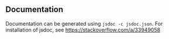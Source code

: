 ## Documentation
Documentation can be generated using `jsdoc -c jsdoc.json`. For installation of jsdoc, see https://stackoverflow.com/a/33949058